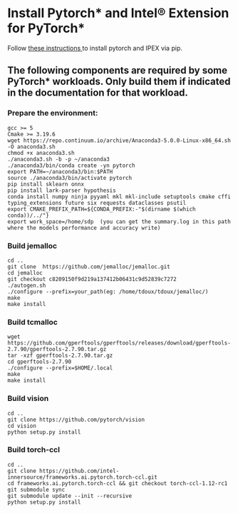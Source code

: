 # Install Pytorch* and Intel® Extension for PyTorch*
Follow [these instructions ](https://pypi.org/project/intel-extension-for-pytorch/) to install pytorch and IPEX via pip.

## The following components are required by some PyTorch* workloads. Only build them if indicated in the documentation for that workload. 

### Prepare the environment:
    gcc >= 5
    Cmake >= 3.19.6
    wget https://repo.continuum.io/archive/Anaconda3-5.0.0-Linux-x86_64.sh -O anaconda3.sh
    chmod +x anaconda3.sh
    ./anaconda3.sh -b -p ~/anaconda3
    ./anaconda3/bin/conda create -yn pytorch
    export PATH=~/anaconda3/bin:$PATH
    source ./anaconda3/bin/activate pytorch
    pip install sklearn onnx
    pip install lark-parser hypothesis
    conda install numpy ninja pyyaml mkl mkl-include setuptools cmake cffi typing_extensions future six requests dataclasses psutil
    export CMAKE_PREFIX_PATH=${CONDA_PREFIX:-"$(dirname $(which conda))/../"}
    export work_space=/home/sdp  (you can get the summary.log in this path where the models performance and accuracy write)   

### Build jemalloc
    cd ..
    git clone  https://github.com/jemalloc/jemalloc.git    
    cd jemalloc
    git checkout c8209150f9d219a137412b06431c9d52839c7272
    ./autogen.sh
    ./configure --prefix=your_path(eg: /home/tdoux/tdoux/jemalloc/)
    make
    make install

### Build tcmalloc 
    wget https://github.com/gperftools/gperftools/releases/download/gperftools-2.7.90/gperftools-2.7.90.tar.gz
    tar -xzf gperftools-2.7.90.tar.gz 
    cd gperftools-2.7.90
    ./configure --prefix=$HOME/.local
    make
    make install

### Build vision
    cd ..
    git clone https://github.com/pytorch/vision
    cd vision
    python setup.py install

### Build torch-ccl 
    cd ..
    git clone https://github.com/intel-innersource/frameworks.ai.pytorch.torch-ccl.git
    cd frameworks.ai.pytorch.torch-ccl && git checkout torch-ccl-1.12-rc1
    git submodule sync 
    git submodule update --init --recursive
    python setup.py install 

